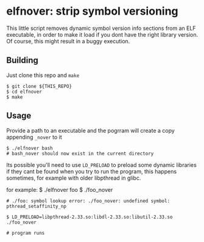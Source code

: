 elfnover: strip symbol versioning
=================================

This little script removes dynamic symbol version info sections from
an ELF executable, in order to make it load if you dont have the
right library version.
Of course, this might result in a buggy execution.


Building
--------
Just clone this repo and `make` 

    $ git clone ${THIS_REPO}
    $ cd elfnover
    $ make

Usage
-----

Provide a path to an executable and the
pogrram will create a copy appending `_nover` to it

	$ ./elfnover bash
	# bash_nover should now exist in the current directory


Its possible you'll need to use `LD_PRELOAD` to preload some
dynamic libraries if they cant be found when you try to run the program,
this happens sometimes, for example with older libpthread in glibc.

for example:
	$ ./elfnover foo
	$ ./foo_nover

	# ./foo: symbol lookup error: ./foo_nover: undefined symbol: pthread_setaffinity_np

	$ LD_PRELOAD=libpthread-2.33.so:libdl-2.33.so:libutil-2.33.so ./foo_nover

	# program runs 
